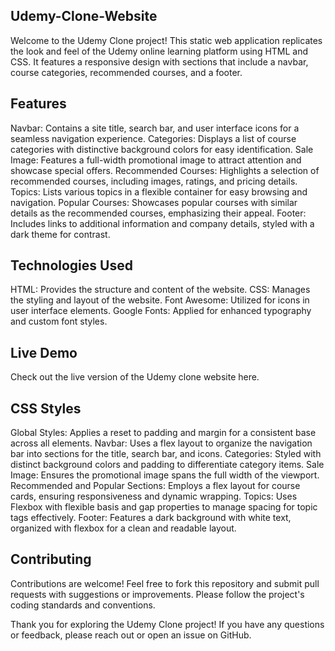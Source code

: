 ## Udemy-Clone-Website
   Welcome to the Udemy Clone project! This static web application replicates the look and feel of the Udemy online learning platform using HTML and CSS. It features a responsive design 
   with sections that include a navbar, course categories, recommended courses, and a footer.

## Features

   Navbar: Contains a site title, search bar, and user interface icons for a seamless navigation experience.
   Categories: Displays a list of course categories with distinctive background colors for easy identification.
   Sale Image: Features a full-width promotional image to attract attention and showcase special offers.
   Recommended Courses: Highlights a selection of recommended courses, including images, ratings, and pricing details.
   Topics: Lists various topics in a flexible container for easy browsing and navigation.
   Popular Courses: Showcases popular courses with similar details as the recommended courses, emphasizing their appeal.
   Footer: Includes links to additional information and company details, styled with a dark theme for contrast.
## Technologies Used

   HTML: Provides the structure and content of the website.
   CSS: Manages the styling and layout of the website.
   Font Awesome: Utilized for icons in user interface elements.
   Google Fonts: Applied for enhanced typography and custom font styles.

## Live Demo
Check out the live version of the Udemy clone website here.

## CSS Styles

   Global Styles: Applies a reset to padding and margin for a consistent base across all elements.
   Navbar: Uses a flex layout to organize the navigation bar into sections for the title, search bar, and icons.
   Categories: Styled with distinct background colors and padding to differentiate category items.
   Sale Image: Ensures the promotional image spans the full width of the viewport.
   Recommended and Popular Sections: Employs a flex layout for course cards, ensuring responsiveness and dynamic wrapping.
   Topics: Uses Flexbox with flexible basis and gap properties to manage spacing for topic tags effectively.
   Footer: Features a dark background with white text, organized with flexbox for a clean and readable layout.
## Contributing

Contributions are welcome! Feel free to fork this repository and submit pull requests with suggestions or improvements. Please follow the project's coding standards and conventions.

Thank you for exploring the Udemy Clone project! If you have any questions or feedback, please reach out or open an issue on GitHub.
